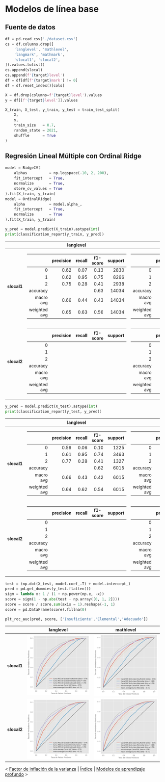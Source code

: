 # Modelos de línea base

## Fuente de datos

```python
df = pd.read_csv('./dataset.csv')
cs = df.columns.drop([
    'langlevel', 'mathlevel',
    'langmark', 'mathmark',
    'slocal1', 'slocal2',
]).values.tolist()
cs.append(slocal)
cs.append(f'{target}level')
df = df[df[f'{target}mark'] != 0]
df = df.reset_index()[cols]
```

```python
X = df.drop(columns=f'{target}level').values
y = df[[f'{target}level']].values
```

```python
X_train, X_test, y_train, y_test = train_test_split(
    X,
    y,
    train_size   = 0.7,
    random_state = 2021,
    shuffle      = True
)
```

## Regresión Lineal Múltiple con Ordinal Ridge

```python
model = RidgeCV(
    alphas          = np.logspace(-10, 2, 200),
    fit_intercept   = True,
    normalize       = True,
    store_cv_values = True
).fit(X_train, y_train)
model = OrdinalRidge(
    alpha           = model.alpha_,
    fit_intercept   = True,
    normalize       = True
).fit(X_train, y_train)
```

```python
y_pred = model.predict(X_train).astype(int)
print(classification_report(y_train, y_pred))
```

<table>
  <thead><th></th><th>langlevel</th><th>mathlevel</th></thead>
  <tbody>
    <tr>
      <td><strong>slocal1</strong></td>
      <td>
        <table>
          <thead><th></th><th>precision</th><th>recall</th><th>f1-score</th><th>support</th></thead>
          <tbody align="right">
            <tr>
              <td>0</td>
              <td>0.62</td>
              <td>0.07</td>
              <td>0.13</td>
              <td>2830</td>
            </tr>
            <tr>
              <td>1</td>
              <td>0.62</td>
              <td>0.95</td>
              <td>0.75</td>
              <td>8266</td>
            </tr>
            <tr>
              <td>2</td>
              <td>0.75</td>
              <td>0.28</td>
              <td>0.41</td>
              <td>2938</td>
            </tr>
            <tr>
              <td>accuracy</td>
              <td></td>
              <td></td>
              <td>0.63</td>
              <td>14034</td>
            </tr>
            <tr>
              <td>macro avg</td>
              <td>0.66</td>
              <td>0.44</td>
              <td>0.43</td>
              <td>14034</td>
            </tr>
            <tr>
              <td>weighted avg</td>
              <td>0.65</td>
              <td>0.63</td>
              <td>0.56</td>
              <td>14034</td>
            </tr>
          </tbody>
        </table>
      </td>
      <td>
        <table>
          <thead><th></th><th>precision</th><th>recall</th><th>f1-score</th><th>support</th></thead>
          <tbody align="right">
            <tr>
              <td>0</td>
              <td></td>
              <td></td>
              <td></td>
              <td></td>
            </tr>
            <tr>
              <td>1</td>
              <td></td>
              <td></td>
              <td></td>
              <td></td>
            </tr>
            <tr>
              <td>2</td>
              <td></td>
              <td></td>
              <td></td>
              <td></td>
            </tr>
            <tr>
              <td>accuracy</td>
              <td></td>
              <td></td>
              <td></td>
              <td></td>
            </tr>
            <tr>
              <td>macro avg</td>
              <td></td>
              <td></td>
              <td></td>
              <td></td>
            </tr>
            <tr>
              <td>weighted avg</td>
              <td></td>
              <td></td>
              <td></td>
              <td></td>
            </tr>
          </tbody>
        </table>
      </td>
    </tr>
    <tr>
      <td><strong>slocal2</strong></td>
      <td>
        <table>
          <thead><th></th><th>precision</th><th>recall</th><th>f1-score</th><th>support</th></thead>
          <tbody align="right">
            <tr>
              <td>0</td>
              <td></td>
              <td></td>
              <td></td>
              <td></td>
            </tr>
            <tr>
              <td>1</td>
              <td></td>
              <td></td>
              <td></td>
              <td></td>
            </tr>
            <tr>
              <td>2</td>
              <td></td>
              <td></td>
              <td></td>
              <td></td>
            </tr>
            <tr>
              <td>accuracy</td>
              <td></td>
              <td></td>
              <td></td>
              <td></td>
            </tr>
            <tr>
              <td>macro avg</td>
              <td></td>
              <td></td>
              <td></td>
              <td></td>
            </tr>
            <tr>
              <td>weighted avg</td>
              <td></td>
              <td></td>
              <td></td>
              <td></td>
            </tr>
          </tbody>
        </table>
      </td>
      <td>
        <table>
          <thead><th></th><th>precision</th><th>recall</th><th>f1-score</th><th>support</th></thead>
          <tbody align="right">
            <tr>
              <td>0</td>
              <td></td>
              <td></td>
              <td></td>
              <td></td>
            </tr>
            <tr>
              <td>1</td>
              <td></td>
              <td></td>
              <td></td>
              <td></td>
            </tr>
            <tr>
              <td>2</td>
              <td></td>
              <td></td>
              <td></td>
              <td></td>
            </tr>
            <tr>
              <td>accuracy</td>
              <td></td>
              <td></td>
              <td></td>
              <td></td>
            </tr>
            <tr>
              <td>macro avg</td>
              <td></td>
              <td></td>
              <td></td>
              <td></td>
            </tr>
            <tr>
              <td>weighted avg</td>
              <td></td>
              <td></td>
              <td></td>
              <td></td>
            </tr>
          </tbody>
        </table>
      </td>
    </tr>
  </tbody>
</table>

```python
y_pred = model.predict(X_test).astype(int)
print(classification_report(y_test, y_pred))
```

<table>
  <thead><th></th><th>langlevel</th><th>mathlevel</th></thead>
  <tbody>
    <tr>
      <td><strong>slocal1</strong></td>
      <td>
        <table>
          <thead><th></th><th>precision</th><th>recall</th><th>f1-score</th><th>support</th></thead>
          <tbody align="right">
            <tr>
              <td>0</td>
              <td>0.59</td>
              <td>0.06</td>
              <td>0.10</td>
              <td>1225</td>
            </tr>
            <tr>
              <td>1</td>
              <td>0.61</td>
              <td>0.95</td>
              <td>0.74</td>
              <td>3463</td>
            </tr>
            <tr>
              <td>2</td>
              <td>0.77</td>
              <td>0.28</td>
              <td>0.41</td>
              <td>1327</td>
            </tr>
            <tr>
              <td>accuracy</td>
              <td></td>
              <td></td>
              <td>0.62</td>
              <td>6015</td>
            </tr>
            <tr>
              <td>macro avg</td>
              <td>0.66</td>
              <td>0.43</td>
              <td>0.42</td>
              <td>6015</td>
            </tr>
            <tr>
              <td>weighted avg</td>
              <td>0.64</td>
              <td>0.62</td>
              <td>0.54</td>
              <td>6015</td>
            </tr>
          </tbody>
        </table>
      </td>
      <td>
        <table>
          <thead><th></th><th>precision</th><th>recall</th><th>f1-score</th><th>support</th></thead>
          <tbody align="right">
            <tr>
              <td>0</td>
              <td></td>
              <td></td>
              <td></td>
              <td></td>
            </tr>
            <tr>
              <td>1</td>
              <td></td>
              <td></td>
              <td></td>
              <td></td>
            </tr>
            <tr>
              <td>2</td>
              <td></td>
              <td></td>
              <td></td>
              <td></td>
            </tr>
            <tr>
              <td>accuracy</td>
              <td></td>
              <td></td>
              <td></td>
              <td></td>
            </tr>
            <tr>
              <td>macro avg</td>
              <td></td>
              <td></td>
              <td></td>
              <td></td>
            </tr>
            <tr>
              <td>weighted avg</td>
              <td></td>
              <td></td>
              <td></td>
              <td></td>
            </tr>
          </tbody>
        </table>
      </td>
    </tr>
    <tr>
      <td><strong>slocal2</strong></td>
      <td>
        <table>
          <thead><th></th><th>precision</th><th>recall</th><th>f1-score</th><th>support</th></thead>
          <tbody align="right">
            <tr>
              <td>0</td>
              <td></td>
              <td></td>
              <td></td>
              <td></td>
            </tr>
            <tr>
              <td>1</td>
              <td></td>
              <td></td>
              <td></td>
              <td></td>
            </tr>
            <tr>
              <td>2</td>
              <td></td>
              <td></td>
              <td></td>
              <td></td>
            </tr>
            <tr>
              <td>accuracy</td>
              <td></td>
              <td></td>
              <td></td>
              <td></td>
            </tr>
            <tr>
              <td>macro avg</td>
              <td></td>
              <td></td>
              <td></td>
              <td></td>
            </tr>
            <tr>
              <td>weighted avg</td>
              <td></td>
              <td></td>
              <td></td>
              <td></td>
            </tr>
          </tbody>
        </table>
      </td>
      <td>
        <table>
          <thead><th></th><th>precision</th><th>recall</th><th>f1-score</th><th>support</th></thead>
          <tbody align="right">
            <tr>
              <td>0</td>
              <td></td>
              <td></td>
              <td></td>
              <td></td>
            </tr>
            <tr>
              <td>1</td>
              <td></td>
              <td></td>
              <td></td>
              <td></td>
            </tr>
            <tr>
              <td>2</td>
              <td></td>
              <td></td>
              <td></td>
              <td></td>
            </tr>
            <tr>
              <td>accuracy</td>
              <td></td>
              <td></td>
              <td></td>
              <td></td>
            </tr>
            <tr>
              <td>macro avg</td>
              <td></td>
              <td></td>
              <td></td>
              <td></td>
            </tr>
            <tr>
              <td>weighted avg</td>
              <td></td>
              <td></td>
              <td></td>
              <td></td>
            </tr>
          </tbody>
        </table>
      </td>
    </tr>
  </tbody>
</table>

```python
test = (np.dot(X_test, model.coef_.T) + model.intercept_)
pred = pd.get_dummies(y_test.flatten())
sigm = lambda x: 1 / (1 + np.power(np.e, -x))
score = sigm(1 - np.abs(test - np.array([0, 1, 2])))
score = score / score.sum(axis = 1).reshape(-1, 1)
score = pd.DataFrame(score).fillna(0)
```

```python
plt_roc_auc(pred, score, ['Insuficiente','Elemental','Adecuado'])
```

|         | langlevel | mathlevel |
| ------- | --------- | --------- |
| **slocal1** | ![bl1_l1.png](https://raw.githubusercontent.com/DarkAnfi/thesis-project/main/src/bl1_l1.png "Linear Regresor ROC") | ![bl1_m1.png](https://raw.githubusercontent.com/DarkAnfi/thesis-project/main/src/bl1_m1.png "Linear Regresor ROC") |
| **slocal2** | ![bl1_l2.png](https://raw.githubusercontent.com/DarkAnfi/thesis-project/main/src/bl1_l2.png "Linear Regresor ROC") | ![bl1_m2.png](https://raw.githubusercontent.com/DarkAnfi/thesis-project/main/src/bl1_m2.png "Linear Regresor ROC") |


\< [Factor de inflación de la varianza](https://darkanfi.github.io/thesis-project/vif) \| [Índice](https://darkanfi.github.io/thesis-project) \| [Modelos de aprendizaje profundo](https://darkanfi.github.io/thesis-project/deep_learning) \>
